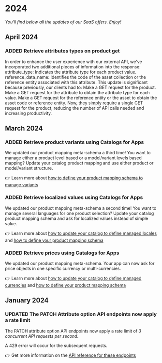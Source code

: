 # 2024

*You'll find below all the updates of our SaaS offers. Enjoy!*

<!--  EXAMPLE | New feature 
### <span class="label label-news label-added">ADDED</span> New feature 

what the feature does? what's the value for API users?

👉 Learn more about [how to ...](/your-link.html) 
-->

<!--  EXAMPLE | New feature with potential impacts on integration using the API 
### <span class="label label-news label-added">ADDED</span> <span class="label label-news label-notice">NOTICE</span> Feature name
**⚠️ This update could impact existing integrations.** 

what the feature does? what's the value for API users? How it could impact existing integrations?

👉 Learn more about [how to ...](/your-link.html) 
-->

<!-- EXAMPLE | Updated feature 
### <span class="label label-news label-updated">UPDATED</span> Feature name

what the feature does? what's the value for API users?

👉 Learn more about [how to ...](/your-link.html) 
-->

<!-- EXAMPLE | Updated feature with potential impacts on integration using the API
### <span class="label label-news label-updated">UPDATED</span> <span class="label label-news label-notice">NOTICE</span> Feature name
**⚠️ This update could impact existing integrations.** 

what the feature does? what's the value for API users? How it could impact existing integrations?

👉 Learn more about [how to ...](/your-link.html)  
-->

<!-- EXAMPLE | Deprecated feature announce
### <span class="label label-news label-deprecated">FEATURE DEPRECATION</span> Feature name
**Deprecation date + details.** 

More info...

👉 Learn more about [how to ...](/your-link.html)  
-->


<!-- BUG FIX EXAMPLE
### <span class="label label-news label-fix">FIX</span> Bug fixes

- bug fix #1
- bug fix #2 
-->

## April 2024

### <span class="label label-news label-added">ADDED</span> Retrieve attributes types on product get

In order to enhance the user experience with our external API, we've incorporated two additional pieces of information into the response:
attribute_type: Indicates the attribute type for each product value.
reference_data_name: Identifies the code of the asset collection or the reference entity associated with this attribute.
This update is significant because previously, our clients had to:
Make a GET request for the product.
Make a GET request for the attribute to obtain the attribute type for each value.
Make a GET request for the reference entity or the asset to obtain the asset code or reference entity.
Now, they simply require a single GET request for the product, reducing the number of API calls needed and increasing productivity.

## March 2024

### <span class="label label-news label-added">ADDED</span> Retrieve product variants using Catalogs for Apps

We updated our product mapping meta-schema a third time!
You want to manage either a product level based or a model/variant levels based mapping? Update your catalog product mapping and use either product or model/variant structure.

👉 Learn more about [how to define your product mapping schema to manage variants](/apps/catalogs.html)

### <span class="label label-news label-added">ADDED</span> Retrieve localized values using Catalogs for Apps

We updated our product mapping meta-schema a second time!
You want to manage several languages for one product selection? Update your catalog product mapping schema and ask for localized values instead of simple value.

👉 Learn more about [how to update your catalog to define managed locales](/api-reference.html#patch_app_catalog) and [how to define your product mapping schema](/apps/catalogs.html)

### <span class="label label-news label-added">ADDED</span> Retrieve prices using Catalogs for Apps

We updated our product mapping meta-schema.
Your app can now ask for price objects in one specific currency or multi-currencies.

👉 Learn more about [how to update your catalog to define managed currencies](/api-reference.html#patch_app_catalog) and [how to define your product mapping schema](/apps/catalogs.html)

## January 2024

### <span class="label label-news label-updated">UPDATED</span> The PATCH Attribute option API endpoints now apply a rate limit


The PATCH attribute option API endpoints now apply a rate limit of *3 concurrent API requests per second*.

A 429 error will occur for the subsequent requests.

👉 Get more information on the [API reference for these endpoints](https://api.akeneo.com/api-reference.html#patch_attributes__attribute_code__options)
